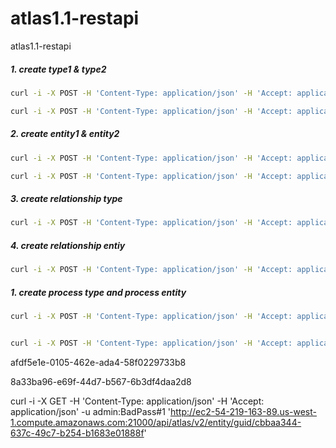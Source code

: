 # atlas1.1-restapi
atlas1.1-restapi


##### 1. create type1 & type2

```bash
curl -i -X POST -H 'Content-Type: application/json' -H 'Accept: application/json' -u admin:BadPass#1 'http://ec2-54-219-163-89.us-west-1.compute.amazonaws.com:21000/api/atlas/v2/types/typedefs' -d @type1.json

curl -i -X POST -H 'Content-Type: application/json' -H 'Accept: application/json' -u admin:BadPass#1 'http://ec2-54-219-163-89.us-west-1.compute.amazonaws.com:21000/api/atlas/v2/types/typedefs' -d @type2.json

```

##### 2. create entity1 & entity2

```bash
curl -i -X POST -H 'Content-Type: application/json' -H 'Accept: application/json' -u admin:BadPass#1 'http://ec2-54-219-163-89.us-west-1.compute.amazonaws.com:21000/api/atlas/v2/entity' -d @entity1.json

curl -i -X POST -H 'Content-Type: application/json' -H 'Accept: application/json' -u admin:BadPass#1 'http://ec2-54-219-163-89.us-west-1.compute.amazonaws.com:21000/api/atlas/v2/entity' -d @entity2.json

```

##### 3. create relationship type

```bash
curl -i -X POST -H 'Content-Type: application/json' -H 'Accept: application/json' -u admin:BadPass#1 'http://ec2-54-219-163-89.us-west-1.compute.amazonaws.com:21000/api/atlas/v2/types/typedefs' -d @relationship-type.json

```

##### 4. create relationship entiy

```bash
curl -i -X POST -H 'Content-Type: application/json' -H 'Accept: application/json' -u admin:BadPass#1 'http://ec2-54-219-163-89.us-west-1.compute.amazonaws.com:21000/api/atlas/v2/relationship' -d @relationship12.json

```

##### 1. create process type and process entity

```bash
curl -i -X POST -H 'Content-Type: application/json' -H 'Accept: application/json' -u admin:BadPass#1 'http://ec2-54-219-163-89.us-west-1.compute.amazonaws.com:21000/api/atlas/v2/types/typedefs' -d @type-process.json


curl -i -X POST -H 'Content-Type: application/json' -H 'Accept: application/json' -u admin:BadPass#1 'http://ec2-54-219-163-89.us-west-1.compute.amazonaws.com:21000/api/atlas/v2/entity' -d @entityProcess.json

```






afdf5e1e-0105-462e-ada4-58f0229733b8

8a33ba96-e69f-44d7-b567-6b3df4daa2d8





curl -i -X GET -H 'Content-Type: application/json' -H 'Accept: application/json' -u admin:BadPass#1 'http://ec2-54-219-163-89.us-west-1.compute.amazonaws.com:21000/api/atlas/v2/entity/guid/cbbaa344-637c-49c7-b254-b1683e01888f'






